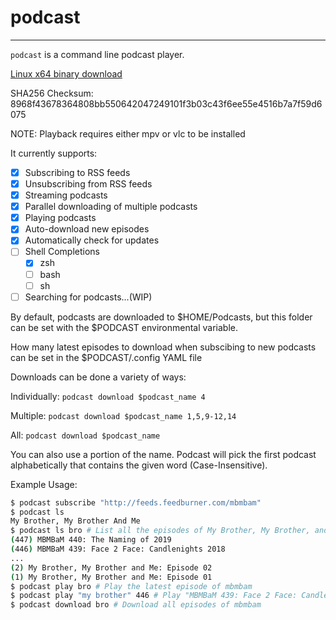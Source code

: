  # podcast
 ---
 `podcast` is a command line podcast player.
 
 [Linux x64 binary download](https://github.com/njaremko/podcast/releases/download/0.6.1/podcast-x86-64-linux)
 
 SHA256 Checksum: 8968f43678364808bb550642047249101f3b03c43f6ee55e4516b7a7f59d6075
 
 NOTE: Playback requires either mpv or vlc to be installed
 
 It currently supports:
- [x] Subscribing to RSS feeds
- [x] Unsubscribing from RSS feeds
- [x] Streaming podcasts
- [x] Parallel downloading of multiple podcasts 
- [x] Playing podcasts
- [x] Auto-download new episodes
- [x] Automatically check for updates
- [ ] Shell Completions
    - [x] zsh
    - [ ] bash
    - [ ] sh
- [ ] Searching for podcasts...(WIP)

By default, podcasts are downloaded to $HOME/Podcasts, but this folder can be set with the $PODCAST environmental variable.

How many latest episodes to download when subscibing to new podcasts can be set in the $PODCAST/.config YAML file

Downloads can be done a variety of ways:

Individually: `podcast download $podcast_name 4`

Multiple: `podcast download $podcast_name 1,5,9-12,14`

All: `podcast download $podcast_name`

You can also use a portion of the name. 
Podcast will pick the first podcast alphabetically that contains the given word (Case-Insensitive).

Example Usage:
```sh
$ podcast subscribe "http://feeds.feedburner.com/mbmbam"
$ podcast ls
My Brother, My Brother And Me
$ podcast ls bro # List all the episodes of My Brother, My Brother, and Me
(447) MBMBaM 440: The Naming of 2019
(446) MBMBaM 439: Face 2 Face: Candlenights 2018
...
(2) My Brother, My Brother and Me: Episode 02
(1) My Brother, My Brother and Me: Episode 01
$ podcast play bro # Play the latest episode of mbmbam
$ podcast play "my brother" 446 # Play "MBMBaM 439: Face 2 Face: Candlenights 2018"
$ podcast download bro # Download all episodes of mbmbam

```
